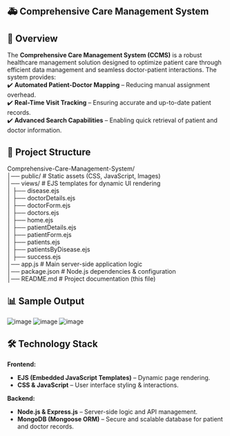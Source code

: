 ## **🚑 Comprehensive Care Management System**
## 📌 Overview 
The **Comprehensive Care Management System (CCMS)** is a robust healthcare management solution designed to optimize patient care through efficient data management and seamless doctor-patient interactions. The system provides:  
✔️ **Automated Patient-Doctor Mapping** – Reducing manual assignment overhead.  
✔️ **Real-Time Visit Tracking** – Ensuring accurate and up-to-date patient records.  
✔️ **Advanced Search Capabilities** – Enabling quick retrieval of patient and doctor information.  

## **📂 Project Structure**
Comprehensive-Care-Management-System/  
│── public/                   # Static assets (CSS, JavaScript, Images)  
│── views/                    # EJS templates for dynamic UI rendering  
│   ├── disease.ejs  
│   ├── doctorDetails.ejs  
│   ├── doctorForm.ejs  
│   ├── doctors.ejs  
│   ├── home.ejs  
│   ├── patientDetails.ejs  
│   ├── patientForm.ejs  
│   ├── patients.ejs  
│   ├── patientsByDisease.ejs  
│   ├── success.ejs  
│── app.js                     # Main server-side application logic  
│── package.json               # Node.js dependencies & configuration  
│── README.md                  # Project documentation (this file)  
## 📊 Sample Output
![image](https://github.com/user-attachments/assets/71485c96-087a-441b-8ee3-7058a0b7882c)
![image](https://github.com/user-attachments/assets/fd3d52ed-a9d6-47ba-a7e5-ffd1ae780c47)
![image](https://github.com/user-attachments/assets/4ed4f6e0-5d5d-4653-b153-a44ee888301f)

## **🛠 Technology Stack**
**Frontend:**  
- **EJS (Embedded JavaScript Templates)** – Dynamic page rendering.  
- **CSS & JavaScript** – User interface styling & interactions.  

**Backend:**  
- **Node.js & Express.js** – Server-side logic and API management.  
- **MongoDB (Mongoose ORM)** – Secure and scalable database for patient and doctor records.











